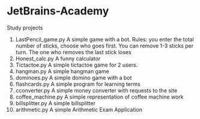 # JetBrains-Academy
Study projects


1. LastPencil_game.py
A simple game with a bot.
Rules: you enter the total number of sticks, choose who goes first. You can remove 1-3 sticks per turn. The one who removes the last stick loses
2. Honest_calc.py
A funny calculator
3. Tictactoe.py
A simple tictactoe game for 2 users.
4. hangman.py
A simple hangman game
5. dominoes.py
A simple domino game with a bot
6. flashcards.py
A simple program for learning terms
7. cconverter.py
A simple money converter with requests to the site
8. coffee_machine.py
A simple representation of coffee machine work
9. billsplitter.py
A simple billsplitter
10. arithmetic.py
A simple Arithmetic Exam Application
